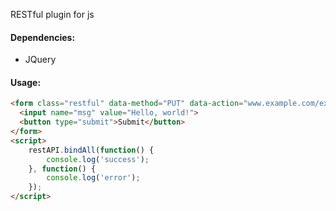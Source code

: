 RESTful plugin for js

#### Dependencies:
- JQuery

#### Usage:
``` html
<form class="restful" data-method="PUT" data-action="www.example.com/example">
  <input name="msg" value="Hello, world!">
  <button type="submit">Submit</button>
</form>
<script>
    restAPI.bindAll(function() {
        console.log('success');
    }, function() {
        console.log('error');
    });
</script>
```
